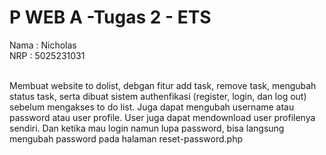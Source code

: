 # P WEB A -Tugas 2 - ETS

Nama : Nicholas <br>
NRP : 5025231031
<br>
<br>

Membuat website to dolist, debgan fitur add task, remove task, mengubah status task, serta dibuat sistem authenfikasi (register, login, dan log out) sebelum mengakses to do list.
Juga dapat mengubah username atau password atau user profile.
User juga dapat mendownload user profilenya sendiri.
Dan ketika mau login namun lupa password, bisa langsung mengubah password pada halaman reset-password.php
